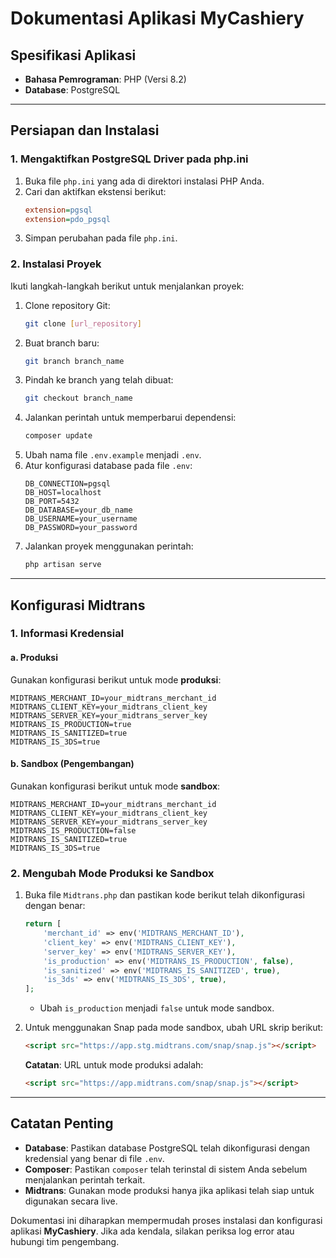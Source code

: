 # Dokumentasi Aplikasi MyCashiery

## Spesifikasi Aplikasi
- **Bahasa Pemrograman**: PHP (Versi 8.2)
- **Database**: PostgreSQL

---

## Persiapan dan Instalasi

### 1. Mengaktifkan PostgreSQL Driver pada php.ini
1. Buka file `php.ini` yang ada di direktori instalasi PHP Anda.
2. Cari dan aktifkan ekstensi berikut:
   ```ini
   extension=pgsql
   extension=pdo_pgsql
   ```
3. Simpan perubahan pada file `php.ini`.

### 2. Instalasi Proyek
Ikuti langkah-langkah berikut untuk menjalankan proyek:

1. Clone repository Git:
   ```bash
   git clone [url_repository]
   ```
2. Buat branch baru:
   ```bash
   git branch branch_name
   ```
3. Pindah ke branch yang telah dibuat:
   ```bash
   git checkout branch_name
   ```
4. Jalankan perintah untuk memperbarui dependensi:
   ```bash
   composer update
   ```
5. Ubah nama file `.env.example` menjadi `.env`.
6. Atur konfigurasi database pada file `.env`:
   ```env
   DB_CONNECTION=pgsql
   DB_HOST=localhost
   DB_PORT=5432
   DB_DATABASE=your_db_name
   DB_USERNAME=your_username
   DB_PASSWORD=your_password
   ```
7. Jalankan proyek menggunakan perintah:
   ```bash
   php artisan serve
   ```

---

## Konfigurasi Midtrans

### 1. Informasi Kredensial

#### a. Produksi
Gunakan konfigurasi berikut untuk mode **produksi**:
```env
MIDTRANS_MERCHANT_ID=your_midtrans_merchant_id
MIDTRANS_CLIENT_KEY=your_midtrans_client_key
MIDTRANS_SERVER_KEY=your_midtrans_server_key
MIDTRANS_IS_PRODUCTION=true
MIDTRANS_IS_SANITIZED=true
MIDTRANS_IS_3DS=true
```

#### b. Sandbox (Pengembangan)
Gunakan konfigurasi berikut untuk mode **sandbox**:
```env
MIDTRANS_MERCHANT_ID=your_midtrans_merchant_id
MIDTRANS_CLIENT_KEY=your_midtrans_client_key
MIDTRANS_SERVER_KEY=your_midtrans_server_key
MIDTRANS_IS_PRODUCTION=false
MIDTRANS_IS_SANITIZED=true
MIDTRANS_IS_3DS=true
```

### 2. Mengubah Mode Produksi ke Sandbox
1. Buka file `Midtrans.php` dan pastikan kode berikut telah dikonfigurasi dengan benar:
   ```php
   return [
       'merchant_id' => env('MIDTRANS_MERCHANT_ID'),
       'client_key' => env('MIDTRANS_CLIENT_KEY'),
       'server_key' => env('MIDTRANS_SERVER_KEY'),
       'is_production' => env('MIDTRANS_IS_PRODUCTION', false),
       'is_sanitized' => env('MIDTRANS_IS_SANITIZED', true),
       'is_3ds' => env('MIDTRANS_IS_3DS', true),
   ];
   ```
   - Ubah `is_production` menjadi `false` untuk mode sandbox.

2. Untuk menggunakan Snap pada mode sandbox, ubah URL skrip berikut:
   ```html
   <script src="https://app.stg.midtrans.com/snap/snap.js"></script>
   ```
   **Catatan**: URL untuk mode produksi adalah:
   ```html
   <script src="https://app.midtrans.com/snap/snap.js"></script>
   ```

---

## Catatan Penting
- **Database**: Pastikan database PostgreSQL telah dikonfigurasi dengan kredensial yang benar di file `.env`.
- **Composer**: Pastikan `composer` telah terinstal di sistem Anda sebelum menjalankan perintah terkait.
- **Midtrans**: Gunakan mode produksi hanya jika aplikasi telah siap untuk digunakan secara live.

Dokumentasi ini diharapkan mempermudah proses instalasi dan konfigurasi aplikasi **MyCashiery**. Jika ada kendala, silakan periksa log error atau hubungi tim pengembang.
